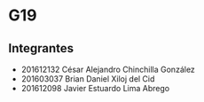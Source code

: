 # G19
## Integrantes
- 201612132 César Alejandro Chinchilla González
- 201603037 Brian Daniel Xiloj del Cid
- 201612098 Javier Estuardo Lima Abrego
